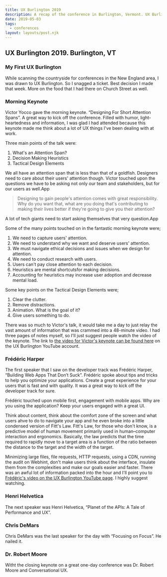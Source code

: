```yaml
---
title: UX Burlington 2019
description: A recap of the conference in Burlington, Vermont. UX Burlington.
date: 2019-05-03
tags:
  - conferences
layout: layouts/post.njk
---
```

## UX Burlington 2019. Burlington, VT

### My First UX Burlington

While scanning the countryside for conferences in the New England area, I was drawn to UX Burlington. So I snagged a ticket. Best decision I made that week. More on the food that I had there on Church Street as well.

### Morning Keynote

Victor Yocco gave the morning keynote. &ldquo;Designing For Short Attention Spans&rdquo;. A great way to kick off the conference. Filled with humor, light-heartedness and information, I was glad I had attended because this keynote made me think about a lot of UX things I've been dealing with at work.

Three main points of the talk were:

1. What's an Attention Span?
2. Decision Making Heuristics
3. Tactical Design Elements

We all have an attention span that is less than that of a goldfish. Designers need to care about their users' attention though. Victor touched upon the questions we have to be asking not only our team and stakeholders, but for our users as well.App

<blockquote cite="Victor Yocco">Designing to gain people's attention comes with great responsibility. Why do you want that, what are you doing that's contributing to making their lives better if they're going to give you their attention?</blockquote>

A lot of tech giants need to start asking themselves that very question.App

Some of the many points touched on in the fantastic morning keynote were;

1. We need to capture users' attention.
2. We need to understand why we want and deserve users' attention.
3. We must navigate ethical decisions and issues when we design for attention.
4. We need to conduct research with users.
5. Users can't pay close attention to each decision.
6. Heuristics are mental shortcutsfor making decisions.
7. Accounting for heuristics may increase user adoption and decrease mental load.

Some key points on the Tactical Design Elements were;

1. Clear the clutter.
2. Remove distractions.
3. Animation. What is the goal of it?
4. Give users something to do.

There was so much to Victor's talk, it would take me a day to just relay the vast amount of information that was crammed into a 48-minute video. I had three pages of notes myself, so I'll just suggest people watch the video of the keynote. The link to [the video for Victor's keynote can be found here](https://youtu.be/6WBS6YYMAcE) on the UX Burlington YouTube account.

### Frédéric Harper

The first speaker that I saw on the developer track was Frédéric Harper, &ldquo;Building Web Apps That Don’t Suck&rdquo;. Frédéric spoke about tips and tricks to help you optimize your applications. Create a great experience for your users that is fast and with quality. It was a great way to kick off the developer track for sure.

Frédéric touched upon mobile first, engagement with mobile apps. Why are you using the application? Keep your users engaged with a great UI.

Think about content, think about the comfort zone of the screen and what users ahve to do to navigate your app and he even broke into a little condensed version of Fitt's Law. Fitt's Law, for those who don't know, is a predictive model of human movement primarily used in human–computer interaction and ergonomics. Basically, the law predicts that the time required to rapidly move to a target area is a function of the ratio between the distance to the target and the width of the target.

Minimizing large files, file requests, HTTP requests, using a CDN, running the audit on Webhint, don't make users think about the interface, insulate them from the complexities and make our goals easier and faster. There was an awful lot of information packed into the hour and I'll point you to [Frédéric's video on the UX Burlington YouTube page](https://youtu.be/DWd5cL3ViTY). I highly suggest watching.

### Henri Helvetica

The next speaker was Henri Helvetica, &ldquo;Planet of the APIs: A Tale of Performance and UX&rdquo;.

### Chris DeMars

Chris DeMars was the last speaker for the day with &ldquo;Focusing on Focus&rdquo;. He nailed it.

### Dr. Robert Moore

Witht the closing keynote on a great one-day conference was Dr. Robert Moore and Conversational UX.

